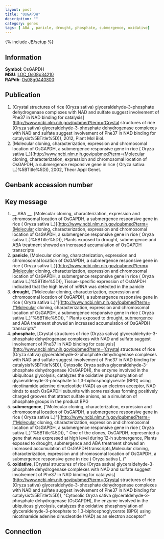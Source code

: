 ```yaml
---
layout: post
title: "OsGAPDH"
description: ""
category: genes
tags: [ ABA , panicle, drought, phosphate, submergence, oxidative]
---
```

{% include JB/setup %}

## Information
__Symbol__: OsGAPDH  
__MSU__: [LOC_Os08g34210](http://rice.plantbiology.msu.edu/cgi-bin/ORF_infopage.cgi?orf=LOC_Os08g34210)  
__RAPdb__: [Os08g0440800](http://rapdb.dna.affrc.go.jp/viewer/gbrowse_details/irgsp1?name=Os08g0440800)  

## Publication
1. [Crystal structures of rice (Oryza sativa) glyceraldehyde-3-phosphate dehydrogenase complexes with NAD and sulfate suggest involvement of Phe37 in NAD binding for catalysis](http://www.ncbi.nlm.nih.gov/pubmed?term=(Crystal structures of rice (Oryza sativa) glyceraldehyde-3-phosphate dehydrogenase complexes with NAD and sulfate suggest involvement of Phe37 in NAD binding for catalysis%5BTitle%5D)), 2012, Plant Mol Biol.
2. [Molecular cloning, characterization, expression and chromosomal location of OsGAPDH, a submergence responsive gene in rice ( Oryza sativa L.)](http://www.ncbi.nlm.nih.gov/pubmed?term=(Molecular cloning, characterization, expression and chromosomal location of OsGAPDH, a submergence responsive gene in rice ( Oryza sativa L.)%5BTitle%5D)), 2002, Theor Appl Genet.

## Genbank accession number

## Key message
1. __ ABA __, [Molecular cloning, characterization, expression and chromosomal location of OsGAPDH, a submergence responsive gene in rice ( Oryza sativa L.)](http://www.ncbi.nlm.nih.gov/pubmed?term=(Molecular cloning, characterization, expression and chromosomal location of OsGAPDH, a submergence responsive gene in rice ( Oryza sativa L.)%5BTitle%5D)),  Plants exposed to drought, submergence and ABA treatment showed an increased accumulation of OsGAPDH transcripts
2. __panicle__, [Molecular cloning, characterization, expression and chromosomal location of OsGAPDH, a submergence responsive gene in rice ( Oryza sativa L.)](http://www.ncbi.nlm.nih.gov/pubmed?term=(Molecular cloning, characterization, expression and chromosomal location of OsGAPDH, a submergence responsive gene in rice ( Oryza sativa L.)%5BTitle%5D)),  Tissue-specific expression of OsGAPDH indicated that the high level of mRNA was detected in the panicle
3. __drought__, ["Molecular cloning, characterization, expression and chromosomal location of OsGAPDH, a submergence responsive gene in rice ( Oryza sativa L.)"](http://www.ncbi.nlm.nih.gov/pubmed?term=("Molecular cloning, characterization, expression and chromosomal location of OsGAPDH, a submergence responsive gene in rice ( Oryza sativa L.)"%5BTitle%5D)), " Plants exposed to drought, submergence and ABA treatment showed an increased accumulation of OsGAPDH transcripts"
4. __phosphate__, [Crystal structures of rice (Oryza sativa) glyceraldehyde-3-phosphate dehydrogenase complexes with NAD and sulfate suggest involvement of Phe37 in NAD binding for catalysis](http://www.ncbi.nlm.nih.gov/pubmed?term=(Crystal structures of rice (Oryza sativa) glyceraldehyde-3-phosphate dehydrogenase complexes with NAD and sulfate suggest involvement of Phe37 in NAD binding for catalysis%5BTitle%5D)), Cytosolic Oryza sativa glyceraldehyde-3-phosphate dehydrogenase (OsGAPDH), the enzyme involved in the ubiquitous glycolysis, catalyzes the oxidative phosphorylation of glyceraldehyde-3-phosphate to 1,3-biphosphoglycerate (BPG) using nicotinamide adenine dinucleotide (NAD) as an electron acceptor, NAD binds to each OsGAPDH subunits with some residues forming positively charged grooves that attract sulfate anions, as a simulation of phosphate groups in the product BPG
5. __submergence__, ["Molecular cloning, characterization, expression and chromosomal location of OsGAPDH, a submergence responsive gene in rice ( Oryza sativa L.)"](http://www.ncbi.nlm.nih.gov/pubmed?term=("Molecular cloning, characterization, expression and chromosomal location of OsGAPDH, a submergence responsive gene in rice ( Oryza sativa L.)"%5BTitle%5D)), " One of the clones, OsGAPDH, represented a gene that was expressed at high level during 12-h submergence, Plants exposed to drought, submergence and ABA treatment showed an increased accumulation of OsGAPDH transcripts,Molecular cloning, characterization, expression and chromosomal location of OsGAPDH, a submergence responsive gene in rice ( Oryza sativa L.)"
6. __oxidative__, [Crystal structures of rice (Oryza sativa) glyceraldehyde-3-phosphate dehydrogenase complexes with NAD and sulfate suggest involvement of Phe37 in NAD binding for catalysis](http://www.ncbi.nlm.nih.gov/pubmed?term=(Crystal structures of rice (Oryza sativa) glyceraldehyde-3-phosphate dehydrogenase complexes with NAD and sulfate suggest involvement of Phe37 in NAD binding for catalysis%5BTitle%5D)), "Cytosolic Oryza sativa glyceraldehyde-3-phosphate dehydrogenase (OsGAPDH), the enzyme involved in the ubiquitous glycolysis, catalyzes the oxidative phosphorylation of glyceraldehyde-3-phosphate to 1,3-biphosphoglycerate (BPG) using nicotinamide adenine dinucleotide (NAD) as an electron acceptor"

## Connection


